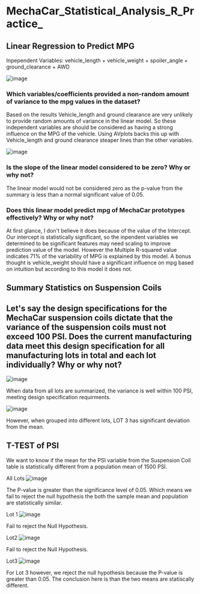 # MechaCar_Statistical_Analysis_R_Practice_

## Linear Regression to Predict MPG


Inpependent Variables: vehicle_length + vehicle_weight + spoiler_angle + ground_clearance + AWD

![image](https://user-images.githubusercontent.com/99847046/209764665-8c8b397e-06fc-48f3-8bbf-c2a4d68138c4.png)


### Which variables/coefficients provided a non-random amount of variance to the mpg values in the dataset?

Based on the results Vehicle_length and ground clearance are very unlikely to provide random amounts of variance in the linear model.  So these independent 
variables are should be considered as having a strong influence on the MPG of the vehicle.  Using AVplots backs this up with Vehicle_length and ground clearance steaper lines than the other variables.

![image](https://user-images.githubusercontent.com/99847046/209767487-087f8877-d295-4576-bcf9-bb9659a01500.png)


### Is the slope of the linear model considered to be zero? Why or why not?

The linear model would not be considered zero as the p-value from the summary is less than a normal significant value of 0.05.


### Does this linear model predict mpg of MechaCar prototypes effectively? Why or why not?

At first glance, I don't believe it does because of the value of the Intercept.  Our intercept is statistically significant, so the inpendent variables we determined to be significant features may need scaling to improve prediction value of the model.  However the Multiple R-squared value indicates 71% of the variability of MPG is explained by this model. A bonus thought is vehicle_weight should have a significant influence on mpg based on intuition but according to this model it does not. 




## Summary Statistics on Suspension Coils

## Let's say the design specifications for the MechaCar suspension coils dictate that the variance of the suspension coils must not exceed 100 PSI. Does the current manufacturing data meet this design specification for all manufacturing lots in total and each lot individually? Why or why not?

![image](https://user-images.githubusercontent.com/99847046/209764975-4e78ea35-70b8-422b-99d2-7c36bba6e118.png)

When data from all lots are summarized, the variance is well within 100 PSI, meeting design specification requirments. 

![image](https://user-images.githubusercontent.com/99847046/209765003-b346c5d2-a35b-4622-a273-075ace8fe412.png)

However, when grouped into different lots, LOT 3 has significant deviation from the mean. 


## T-TEST of PSI 

We want to know if the mean for the PSI variable from the Suspension Coil table is statistically different from a population mean of 1500 PSI.

All Lots
![image](https://user-images.githubusercontent.com/99847046/209899336-3b5e09db-d8e6-4edf-a919-f550a1d7c408.png)
  
The P-value is greater than the significance level of 0.05.  Which means we fail to reject the null hypothesis the both the sample mean and population are
statistically similar.
  
Lot 1
![image](https://user-images.githubusercontent.com/99847046/209899793-adac41e5-7786-4340-8f23-d941d03f1037.png)

Fail to reject the Null Hypothesis.

Lot2
![image](https://user-images.githubusercontent.com/99847046/209899818-18c60b74-f016-47e6-afd0-8f85f3061877.png)

Fail to reject the Null Hypothesis.

Lot3
![image](https://user-images.githubusercontent.com/99847046/209899832-eb9f555a-4584-4de4-80c5-a6b4d584a882.png)

For Lot 3 however, we reject the null hypothesis because the P-value is greater than 0.05.  The conclusion here is than the two means 
are statiscally different.






